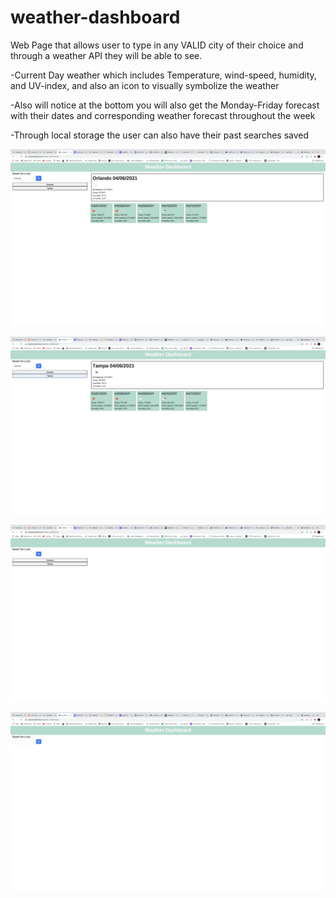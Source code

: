 # weather-dashboard
Web Page that allows user to type in any VALID city of their choice and through a weather API they will be able to see.

-Current Day weather which includes Temperature, wind-speed, humidity, and UV-index, and also an icon to visually symbolize the weather 

-Also will notice at the bottom you will also get the Monday-Friday forecast with their dates and corresponding weather forecast throughout the week

-Through local storage the user can also have their past searches saved 

<img src="assets/img/Screen Shot 2021-04-06 at 5.25.30 PM.png"></img>

<img src="assets/img/Screen Shot 2021-04-06 at 5.25.38 PM.png"></img>

<img src="assets/img/Screen Shot 2021-04-06 at 5.25.47 PM.png"></img>

<img src="assets/img/Screen Shot 2021-04-06 at 5.27.53 PM.png"></img>
